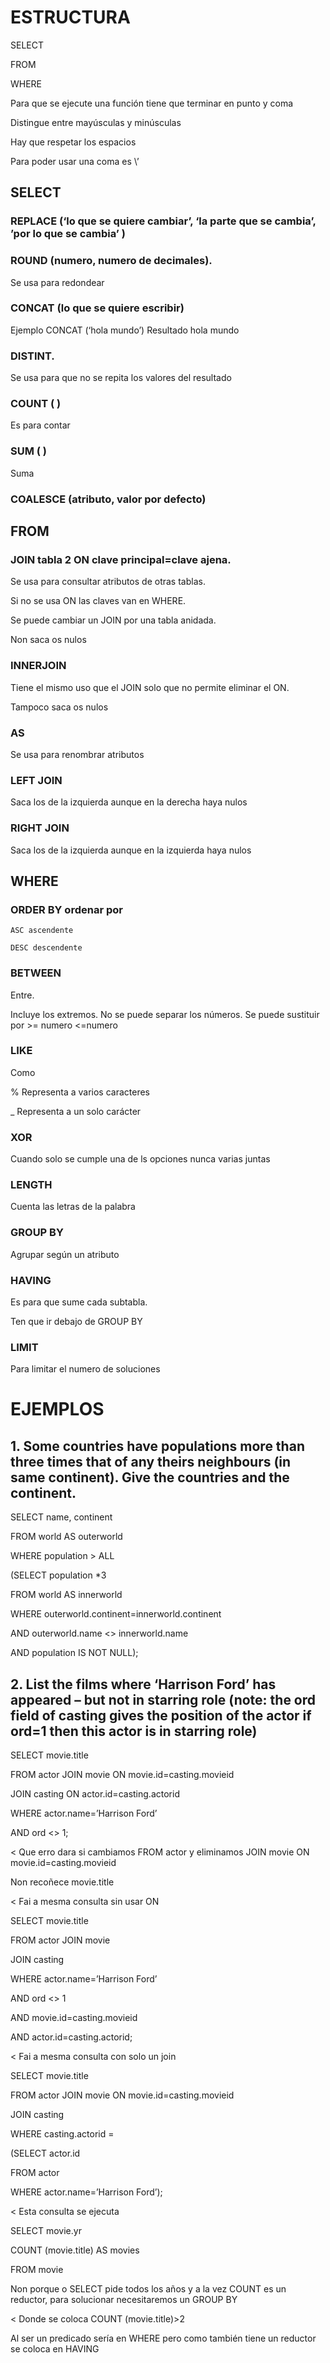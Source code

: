 # ESTRUCTURA

SELECT

FROM

WHERE

Para que se ejecute una función tiene que terminar en punto y coma

Distingue entre mayúsculas y minúsculas

Hay que respetar los espacios

Para poder usar una coma es \’

## SELECT

### REPLACE (‘lo que se quiere cambiar’, ‘la parte que se cambia’, ’por lo que se cambia’ )

### ROUND (numero, numero de decimales). 

Se usa para redondear

### CONCAT (lo que se quiere escribir) 

Ejemplo CONCAT  (‘hola mundo’) Resultado hola mundo

### DISTINT. 

Se usa para que no se repita los valores del resultado

### COUNT ( ) 

Es para contar

### SUM ( )

Suma 

### COALESCE (atributo, valor por defecto)




## FROM

### JOIN tabla 2 ON clave principal=clave ajena.

Se usa para consultar atributos de otras tablas.

Si no se usa ON las claves van en WHERE.

Se puede cambiar un JOIN por una tabla anidada.

Non saca os nulos 

### INNERJOIN

Tiene el mismo uso que el JOIN solo que no permite eliminar el ON.

Tampoco saca os nulos

### AS

Se usa para renombrar atributos

### LEFT JOIN 

Saca los de la izquierda aunque en la derecha haya nulos 

### RIGHT JOIN

Saca los de la izquierda aunque en la izquierda haya nulos 

## WHERE 

### ORDER BY ordenar por

	ASC ascendente
	
	DESC descendente

### BETWEEN

Entre. 

Incluye los extremos. No se puede separar los números. Se puede sustituir por >= numero <=numero

### LIKE

Como 

% Representa a varios caracteres

­_ Representa a un solo carácter

### XOR 

Cuando solo se cumple una de ls opciones nunca varias juntas

 ### LENGTH 
 
 Cuenta las letras de la palabra 

### GROUP BY 

Agrupar según un atributo

### HAVING

Es para que sume cada subtabla.

Ten que ir debajo de GROUP BY 

### LIMIT 

Para limitar el numero de soluciones

# EJEMPLOS

## 1. Some countries have populations more than three times that of any theirs neighbours (in same continent). Give the countries and the continent.

SELECT name, continent

FROM  world AS outerworld

WHERE population > ALL
 
 (SELECT population *3
	
 FROM world AS innerworld

 WHERE outerworld.continent=innerworld.continent

 AND outerworld.name <> innerworld.name
 
 AND population IS NOT NULL);
 

## 2. List the films where ‘Harrison Ford’ has appeared – but not in starring role (note: the ord field of casting gives the position of the actor if ord=1 then this actor is in starring role)

SELECT movie.title

FROM actor JOIN movie ON movie.id=casting.movieid

  JOIN casting ON actor.id=casting.actorid
		   
WHERE actor.name=’Harrison Ford’

 AND ord <> 1;

< Que erro dara si cambiamos FROM actor y eliminamos JOIN movie ON movie.id=casting.movieid
    
Non recoñece movie.title

< Fai a mesma consulta sin usar ON 

SELECT movie.title

FROM actor JOIN movie

 JOIN casting 
 
WHERE actor.name=’Harrison Ford’

  AND ord <> 1
		  
  AND movie.id=casting.movieid
		
  AND actor.id=casting.actorid;

< Fai a mesma consulta con solo un join 

SELECT movie.title

FROM actor JOIN movie ON  movie.id=casting.movieid

   JOIN casting 
		   
WHERE casting.actorid = 

 (SELECT actor.id

 FROM actor

 WHERE actor.name=’Harrison Ford’);

< Esta consulta se ejecuta

SELECT movie.yr
	
 COUNT (movie.title) AS movies

FROM movie

Non porque o SELECT pide todos los años y a la vez COUNT es un reductor, para solucionar necesitaremos un GROUP BY 

< Donde se coloca COUNT (movie.title)>2

Al ser un predicado sería en WHERE pero como también tiene un reductor se coloca en HAVING 
